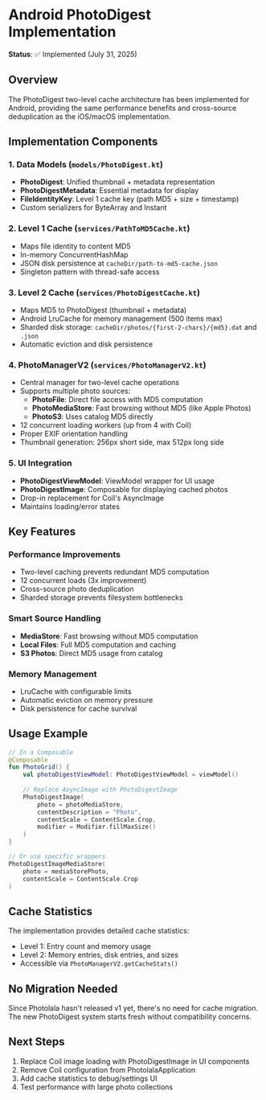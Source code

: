 # Android PhotoDigest Implementation

**Status**: ✅ Implemented (July 31, 2025)

## Overview

The PhotoDigest two-level cache architecture has been implemented for Android, providing the same performance benefits and cross-source deduplication as the iOS/macOS implementation.

## Implementation Components

### 1. Data Models (`models/PhotoDigest.kt`)
- **PhotoDigest**: Unified thumbnail + metadata representation
- **PhotoDigestMetadata**: Essential metadata for display
- **FileIdentityKey**: Level 1 cache key (path MD5 + size + timestamp)
- Custom serializers for ByteArray and Instant

### 2. Level 1 Cache (`services/PathToMD5Cache.kt`)
- Maps file identity to content MD5
- In-memory ConcurrentHashMap
- JSON disk persistence at `cacheDir/path-to-md5-cache.json`
- Singleton pattern with thread-safe access

### 3. Level 2 Cache (`services/PhotoDigestCache.kt`)
- Maps MD5 to PhotoDigest (thumbnail + metadata)
- Android LruCache for memory management (500 items max)
- Sharded disk storage: `cacheDir/photos/{first-2-chars}/{md5}.dat` and `.json`
- Automatic eviction and disk persistence

### 4. PhotoManagerV2 (`services/PhotoManagerV2.kt`)
- Central manager for two-level cache operations
- Supports multiple photo sources:
  - **PhotoFile**: Direct file access with MD5 computation
  - **PhotoMediaStore**: Fast browsing without MD5 (like Apple Photos)
  - **PhotoS3**: Uses catalog MD5 directly
- 12 concurrent loading workers (up from 4 with Coil)
- Proper EXIF orientation handling
- Thumbnail generation: 256px short side, max 512px long side

### 5. UI Integration
- **PhotoDigestViewModel**: ViewModel wrapper for UI usage
- **PhotoDigestImage**: Composable for displaying cached photos
- Drop-in replacement for Coil's AsyncImage
- Maintains loading/error states

## Key Features

### Performance Improvements
- Two-level caching prevents redundant MD5 computation
- 12 concurrent loads (3x improvement)
- Cross-source photo deduplication
- Sharded storage prevents filesystem bottlenecks

### Smart Source Handling
- **MediaStore**: Fast browsing without MD5 computation
- **Local Files**: Full MD5 computation and caching
- **S3 Photos**: Direct MD5 usage from catalog

### Memory Management
- LruCache with configurable limits
- Automatic eviction on memory pressure
- Disk persistence for cache survival

## Usage Example

```kotlin
// In a Composable
@Composable
fun PhotoGrid() {
    val photoDigestViewModel: PhotoDigestViewModel = viewModel()
    
    // Replace AsyncImage with PhotoDigestImage
    PhotoDigestImage(
        photo = photoMediaStore,
        contentDescription = "Photo",
        contentScale = ContentScale.Crop,
        modifier = Modifier.fillMaxSize()
    )
}

// Or use specific wrappers
PhotoDigestImageMediaStore(
    photo = mediaStorePhoto,
    contentScale = ContentScale.Crop
)
```

## Cache Statistics

The implementation provides detailed cache statistics:
- Level 1: Entry count and memory usage
- Level 2: Memory entries, disk entries, and sizes
- Accessible via `PhotoManagerV2.getCacheStats()`

## No Migration Needed

Since Photolala hasn't released v1 yet, there's no need for cache migration. The new PhotoDigest system starts fresh without compatibility concerns.

## Next Steps

1. Replace Coil image loading with PhotoDigestImage in UI components
2. Remove Coil configuration from PhotolalaApplication
3. Add cache statistics to debug/settings UI
4. Test performance with large photo collections